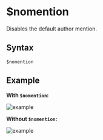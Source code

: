 # $nomention
Disables the default author mention.

## Syntax
```
$nomention
```

## Example
**With `$nomention`:**

![example](https://user-images.githubusercontent.com/69215413/126917956-197108f9-7cd4-4e96-9a24-12d36b1886d8.png)

**Without `$nomention`:**

![example](https://user-images.githubusercontent.com/69215413/126917978-723c1a83-c95d-4517-b0fd-deb4d088558d.png)
